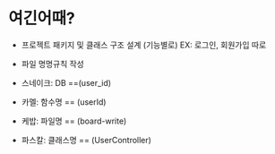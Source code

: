 # 여긴어때?

- 프로젝트 패키지 및 클래스 구조 설계
  (기능별로) EX: 로그인, 회원가입 따로


- 파일 명명규칙 작성
- 스네이크: DB ==(user_id)
- 카멜: 함수명    == (userId)
- 케밥: 파일명        == (board-write)
- 파스칼: 클래스명     ==  (UserController)


